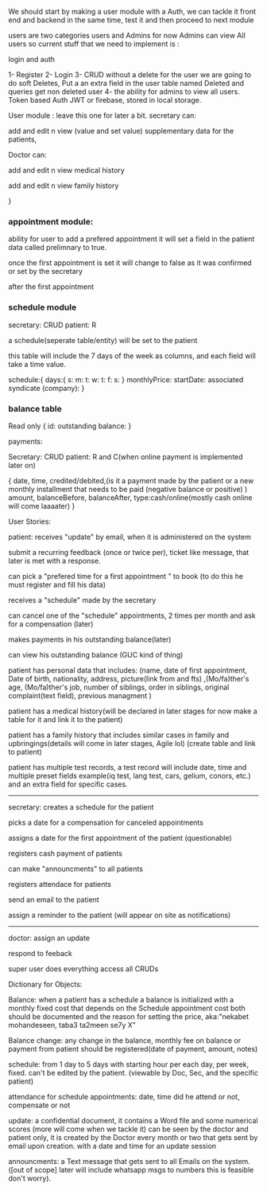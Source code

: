 We should start by making a user module with a Auth, we can tackle it front end and backend in the same time, test it and then proceed to next module 

users are two categories users and Admins for now Admins can view All users so current stuff that we need to implement is :

login and auth

1- Register
2- Login
3- CRUD without a delete for the user we are going to do soft Deletes, Put a an extra field in the user table named Deleted and queries get non deleted user
4- the ability for admins to view all users.
 Token based Auth JWT or firebase, stored in local storage.
 
 
 
 
 User module :
leave this one for later a bit.
secretary can:

add and edit n view (value and set value) supplementary data for the patients,

Doctor can:

add and edit n view medical history

add and edit n view family history 

}


### appointment module: 

ability for user to add a prefered appointment it will set a field in the patient data called prelimnary to true.

once the first appointment is set it will change to false as it was confirmed or set by the secretary 

after the first appointment




### schedule module 

secretary: CRUD
patient: R

a schedule(seperate table/entity) will be set to the patient 

this table will include the 7 days of the week as columns, and each field will take a time value.

schedule:{
 days:{
       s:
       m:
       t:
       w:
       t:
       f:
       s:
       }
monthlyPrice:
startDate:
associated syndicate (company):
}


### balance table 
Read only
{
id:
outstanding balance:
}



payments:

Secretary: CRUD
patient: R and C(when online payment is implemented later on)

{
    date,
    time,
    credited/debited,(is it a payment made by the patient or a new monthly installment that needs to be paid  (negative balance or positive) )
    amount,
    balanceBefore,
    balanceAfter,
    type:cash/online(mostly cash online will come laaaater)
}







User Stories:

patient: receives "update" by email, when it is administered on the system

submit a recurring feedback (once or twice per), ticket like message, that later is met with a response. 

can pick a "prefered time for a first appointment " to book (to do this he must register and fill his data)

receives a "schedule" made by the secretary

can cancel one of the "schedule" appointments, 2 times per month and ask for a compensation (later)
 
makes payments in his outstanding balance(later)

can view his outstanding balance (GUC kind of thing)

patient has personal data that includes: (name, date of first appointment, Date of birth, nationality, address, picture(link from and fts)
,(Mo/fa)ther's age, (Mo/fa)ther's job, number of siblings, order in siblings, original complaint(text field), previous managment )

patient has a medical history(will be declared in later stages for now make a table for it and link it to the patient)

patient has a family history that includes similar cases in family and upbringings(details will come in later stages, Agile lol) (create table and link to patient)

patient has multiple test records, a test record will include date, time and multiple preset fields example(iq test, lang test, cars, gelium, conors, etc.) and an extra field for specific cases.



--------------------------------------------------------------------------
secretary: creates a schedule for the patient

picks a date for a compensation for canceled appointments

assigns a date for the first appointment of the patient (questionable)

registers cash payment of patients

can make "announcments" to all patients 

registers attendace for patients 

send an email to the patient

assign a reminder to the patient (will appear on site as notifications)


-----------------------------------------------------------
doctor: assign an update 

respond to feeback

super user does everything access all CRUDs





Dictionary for Objects:

Balance: when a patient has a schedule a balance is initialized with a monthly fixed cost that depends on the Schedule appointment cost both should be documented
and the reason for setting the price, aka:"nekabet mohandeseen, taba3 ta2meen se7y X"

Balance change: any change in the balance, monthly fee on balance or payment from patient should be registered(date of payment, amount, notes)

schedule: from 1 day to 5 days with starting hour per each day, per week, fixed. can't be edited by the patient. (viewable by Doc, Sec, and the specific patient)

attendance for schedule appointments: date, time did he attend or not, compensate or not

update: a confidential document, it contains a Word file and some numerical scores (more will come when we tackle it) can be seen by the doctor and patient only, it is created by the Doctor every month or two that gets sent by email upon creation. with a date and time for an update session

announcments: a Text message that gets sent to all Emails on the system. ([out of scope] later will include whatsapp msgs to numbers this is feasible don't worry).

